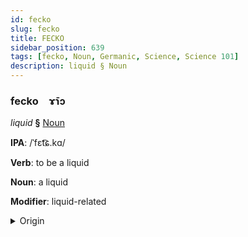 ```yaml
---
id: fecko
slug: fecko
title: FECKO
sidebar_position: 639
tags: [fecko, Noun, Germanic, Science, Science 101]
description: liquid § Noun
---
```


### fecko&emsp;<span kind="abugida">ɤ̄ɿɔ</span>

*liquid* **§** [Noun](../../tags/Noun)

**IPA**: /ˈfɛt͡ɕ.kɑ/

**Verb**: to be a liquid

**Noun**: a liquid

**Modifier**: liquid-related

<details>
    <summary>Origin</summary>
    Swedish vätska [vɛːtskɑ]<br/>
    <em>Germanic Language Family</em>
</details>